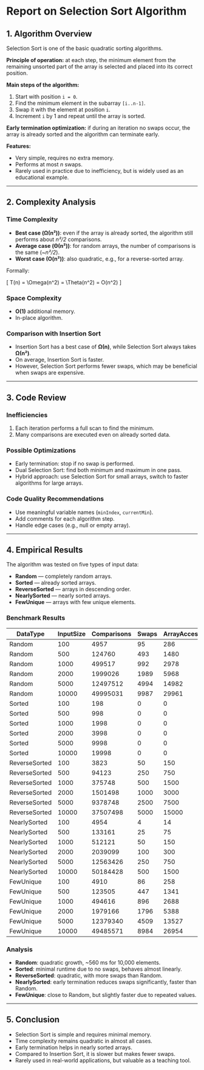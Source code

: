 # Report on Selection Sort Algorithm

## 1. Algorithm Overview

Selection Sort is one of the basic quadratic sorting algorithms.

**Principle of operation:** at each step, the minimum element from the remaining unsorted part of the array is selected and placed into its correct position.

**Main steps of the algorithm:**

1. Start with position `i = 0`.
2. Find the minimum element in the subarray `[i..n-1]`.
3. Swap it with the element at position `i`.
4. Increment `i` by 1 and repeat until the array is sorted.

**Early termination optimization:** if during an iteration no swaps occur, the array is already sorted and the algorithm can terminate early.

**Features:**

* Very simple, requires no extra memory.
* Performs at most *n* swaps.
* Rarely used in practice due to inefficiency, but is widely used as an educational example.

---

## 2. Complexity Analysis

### Time Complexity

* **Best case (Ω(n²))**: even if the array is already sorted, the algorithm still performs about *n²/2* comparisons.
* **Average case (Θ(n²))**: for random arrays, the number of comparisons is the same (~*n²/2*).
* **Worst case (O(n²))**: also quadratic, e.g., for a reverse-sorted array.

Formally:

[
T(n) = \Omega(n^2) = \Theta(n^2) = O(n^2)
]

### Space Complexity

* **O(1)** additional memory.
* In-place algorithm.

### Comparison with Insertion Sort

* Insertion Sort has a best case of **Ω(n)**, while Selection Sort always takes **Ω(n²)**.
* On average, Insertion Sort is faster.
* However, Selection Sort performs fewer swaps, which may be beneficial when swaps are expensive.

---

## 3. Code Review

### Inefficiencies

1. Each iteration performs a full scan to find the minimum.
2. Many comparisons are executed even on already sorted data.

### Possible Optimizations

* Early termination: stop if no swap is performed.
* Dual Selection Sort: find both minimum and maximum in one pass.
* Hybrid approach: use Selection Sort for small arrays, switch to faster algorithms for large arrays.

### Code Quality Recommendations

* Use meaningful variable names (`minIndex`, `currentMin`).
* Add comments for each algorithm step.
* Handle edge cases (e.g., null or empty array).

---

## 4. Empirical Results

The algorithm was tested on five types of input data:

* **Random** — completely random arrays.
* **Sorted** — already sorted arrays.
* **ReverseSorted** — arrays in descending order.
* **NearlySorted** — nearly sorted arrays.
* **FewUnique** — arrays with few unique elements.

### Benchmark Results

| DataType      | InputSize | Comparisons | Swaps | ArrayAccesses | MemoryAllocations | TimeMs |
| ------------- | --------- | ----------- | ----- | ------------- | ----------------- | ------ |
| Random        | 100       | 4957        | 95    | 286           | 0                 | 145    |
| Random        | 500       | 124760      | 493   | 1480          | 0                 | 480    |
| Random        | 1000      | 499517      | 992   | 2978          | 0                 | 209    |
| Random        | 2000      | 1999026     | 1989  | 5968          | 0                 | 714    |
| Random        | 5000      | 12497512    | 4994  | 14982         | 0                 | 491    |
| Random        | 10000     | 49995031    | 9987  | 29961         | 0                 | 560    |
| Sorted        | 100       | 198         | 0     | 0             | 0                 | 0      |
| Sorted        | 500       | 998         | 0     | 0             | 0                 | 1      |
| Sorted        | 1000      | 1998        | 0     | 0             | 0                 | 3      |
| Sorted        | 2000      | 3998        | 0     | 0             | 0                 | 6      |
| Sorted        | 5000      | 9998        | 0     | 0             | 0                 | 9      |
| Sorted        | 10000     | 19998       | 0     | 0             | 0                 | 18     |
| ReverseSorted | 100       | 3823        | 50    | 150           | 0                 | 2      |
| ReverseSorted | 500       | 94123       | 250   | 750           | 0                 | 41     |
| ReverseSorted | 1000      | 375748      | 500   | 1500          | 0                 | 152    |
| ReverseSorted | 2000      | 1501498     | 1000  | 3000          | 0                 | 579    |
| ReverseSorted | 5000      | 9378748     | 2500  | 7500          | 0                 | 902    |
| ReverseSorted | 10000     | 37507498    | 5000  | 15000         | 0                 | 298    |
| NearlySorted  | 100       | 4954        | 4     | 14            | 0                 | 4      |
| NearlySorted  | 500       | 133161      | 25    | 75            | 0                 | 62     |
| NearlySorted  | 1000      | 512121      | 50    | 150           | 0                 | 194    |
| NearlySorted  | 2000      | 2039099     | 100   | 300           | 0                 | 724    |
| NearlySorted  | 5000      | 12563426    | 250   | 750           | 0                 | 1049   |
| NearlySorted  | 10000     | 50184428    | 500   | 1500          | 0                 | 1818   |
| FewUnique     | 100       | 4910        | 86    | 258           | 0                 | 4      |
| FewUnique     | 500       | 123505      | 447   | 1341          | 0                 | 49     |
| FewUnique     | 1000      | 494616      | 896   | 2688          | 0                 | 169    |
| FewUnique     | 2000      | 1979166     | 1796  | 5388          | 0                 | 660    |
| FewUnique     | 5000      | 12379340    | 4509  | 13527         | 0                 | 765    |
| FewUnique     | 10000     | 49485571    | 8984  | 26954         | 0                 | 1987   |

### Analysis

* **Random**: quadratic growth, ~560 ms for 10,000 elements.
* **Sorted**: minimal runtime due to no swaps, behaves almost linearly.
* **ReverseSorted**: quadratic, with more swaps than Random.
* **NearlySorted**: early termination reduces swaps significantly, faster than Random.
* **FewUnique**: close to Random, but slightly faster due to repeated values.

---

## 5. Conclusion

* Selection Sort is simple and requires minimal memory.
* Time complexity remains quadratic in almost all cases.
* Early termination helps in nearly sorted arrays.
* Compared to Insertion Sort, it is slower but makes fewer swaps.
* Rarely used in real-world applications, but valuable as a teaching tool.
